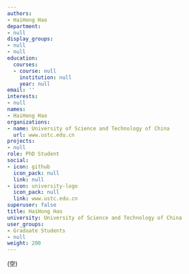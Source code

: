 ```yaml
---
authors:
- HaiHong Hao
department:
- null
display_groups:
- null
- null
education:
  courses:
  - course: null
    institution: null
    year: null
email: ''
interests:
- null
names:
- HaiHong Hao
organizations:
- name: University of Science and Technology of China
  url: www.ustc.edu.cn
projects:
- null
role: PhD Student
social:
- icon: github
  icon_pack: null
  link: null
- icon: university-logo
  icon_pack: null
  link: www.ustc.edu.cn
superuser: false
title: HaiHong Hao
university: University of Science and Technology of China
user_groups:
- Graduate Students
- null
weight: 200
---
```


(空)
